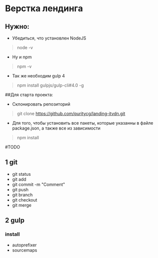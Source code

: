 # Верстка лендинга

## Нужно:

* Убедиться, что установлен NodeJS

> node -v

* Ну и npm

> npm -v

* Так же необходим gulp 4

> npm install gulpjs/gulp-cli#4.0 -g

##Для старта проекта:

* Склонировать репозиторий

> git clone https://github.com/puritycg/landing-itvdn.git

* Для того, чтобы установить все пакеты, которые указанны в файле package.json, а также все из зависимости

> npm install

#TODO
## 1 git
* git status
* git add
* git commit -m "Comment"
* git push
* git branch
* git checkout
* git merge

## 2 gulp
### install
* autoprefixer
* sourcemaps





